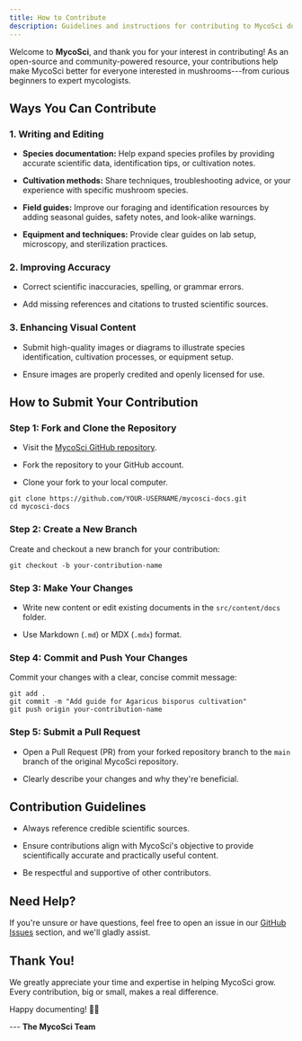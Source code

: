 ```yaml
---
title: How to Contribute 
description: Guidelines and instructions for contributing to MycoSci documentation.
---
```


Welcome to **MycoSci**, and thank you for your interest in contributing! As an open-source and community-powered resource, your contributions help make MycoSci better for everyone interested in mushrooms---from curious beginners to expert mycologists.

Ways You Can Contribute
-----------------------

### 1\. Writing and Editing

-   **Species documentation:** Help expand species profiles by providing accurate scientific data, identification tips, or cultivation notes.

-   **Cultivation methods:** Share techniques, troubleshooting advice, or your experience with specific mushroom species.

-   **Field guides:** Improve our foraging and identification resources by adding seasonal guides, safety notes, and look-alike warnings.

-   **Equipment and techniques:** Provide clear guides on lab setup, microscopy, and sterilization practices.

### 2\. Improving Accuracy

-   Correct scientific inaccuracies, spelling, or grammar errors.

-   Add missing references and citations to trusted scientific sources.

### 3\. Enhancing Visual Content

-   Submit high-quality images or diagrams to illustrate species identification, cultivation processes, or equipment setup.

-   Ensure images are properly credited and openly licensed for use.

How to Submit Your Contribution
-------------------------------

### Step 1: Fork and Clone the Repository

-   Visit the [MycoSci GitHub repository](https://github.com/mycosci/mycosci-docs).

-   Fork the repository to your GitHub account.

-   Clone your fork to your local computer.

```
git clone https://github.com/YOUR-USERNAME/mycosci-docs.git
cd mycosci-docs
```

### Step 2: Create a New Branch

Create and checkout a new branch for your contribution:

```
git checkout -b your-contribution-name
```

### Step 3: Make Your Changes

-   Write new content or edit existing documents in the `src/content/docs` folder.

-   Use Markdown (`.md`) or MDX (`.mdx`) format.

### Step 4: Commit and Push Your Changes

Commit your changes with a clear, concise commit message:

```
git add .
git commit -m "Add guide for Agaricus bisporus cultivation"
git push origin your-contribution-name
```

### Step 5: Submit a Pull Request

-   Open a Pull Request (PR) from your forked repository branch to the `main` branch of the original MycoSci repository.

-   Clearly describe your changes and why they're beneficial.

Contribution Guidelines
-----------------------

-   Always reference credible scientific sources.

-   Ensure contributions align with MycoSci's objective to provide scientifically accurate and practically useful content.

-   Be respectful and supportive of other contributors.

Need Help?
----------

If you're unsure or have questions, feel free to open an issue in our [GitHub Issues](https://github.com/mycosci/mycosci-docs/issues) section, and we'll gladly assist.

Thank You!
----------

We greatly appreciate your time and expertise in helping MycoSci grow. Every contribution, big or small, makes a real difference.

Happy documenting! 🍄✨

--- **The MycoSci Team**